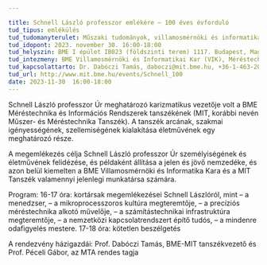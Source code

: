 ```yaml
---

title: Schnell László professzor emlékére – 100 éves évforduló
tud_tipus: emlékülés
tud_tudomanyterulet: Műszaki tudományok, villamosmérnöki és informatikai tudományok
tud_idopont: 2023. november 30. 16:00-18:00
tud_helyszin: BME I épület IB023 (földszinti terem) 1117. Budapest, Magyar tudósok krt. 2.
tud_intezmeny: BME Villamosmérnöki és Informatikai Kar (VIK), Méréstechnika és Információs Rendszerek Tanszék (MIT)
tud_kapcsolattarto: Dr. Dabóczi Tamás, daboczi@mit.bme.hu, +36-1-463-2065
tud_url: http://www.mit.bme.hu/events/Schnell_100
date: 2023-11-30  16:00-18:00
---
```

Schnell László professzor Úr meghatározó karizmatikus vezetője volt a BME Méréstechnika és Információs Rendszerek tanszékének (MIT, korábbi nevén Műszer- és Méréstechnika Tanszék). A tanszék arcának, szakmai igényességének, szellemiségének kialakítása életművének egy meghatározó része.

A megemlékezés célja Schnell László professzor Úr személyiségének és életművének felidézése, és példaként állítása a jelen és jövő nemzedéke, és azon belül kiemelten a BME Villamosmérnöki és Informatika Kara és a MIT Tanszék valamennyi jelenlegi munkatársa számára.

Program:
16-17 óra: kortársak megemlékezései Schnell Lászlóról, mint
– a menedzser,
– a mikroprocesszoros kultúra megteremtője,
– a precíziós méréstechnika alkotó művelője, 
– a számítástechnikai infrastruktúra megteremtője,
– a nemzetközi kapcsolatrendszert építő tudós,
– a mindenre odafigyelés mestere.
17-18 óra: kötetlen beszélgetés

A rendezvény házigazdái: 
Prof. Dabóczi Tamás, BME-MIT tanszékvezető és 
Prof. Péceli Gábor, az MTA rendes tagja
